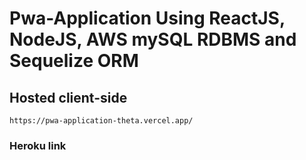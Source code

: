 # Pwa-Application Using ReactJS, NodeJS, AWS mySQL RDBMS and Sequelize ORM

## Hosted client-side 
```
https://pwa-application-theta.vercel.app/

```

### Heroku link 
```

`````

